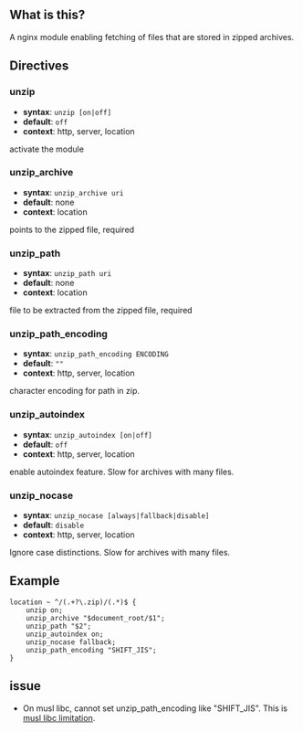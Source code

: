 ## What is this?
A nginx module enabling fetching of files that are stored in zipped archives.

## Directives
### unzip
- **syntax**: `unzip [on|off]`
- **default**: `off`
- **context**: http, server, location

activate the module


### unzip\_archive
- **syntax**: `unzip_archive uri`
- **default**: none
- **context**: location

points to the zipped file, required


### unzip\_path
- **syntax**: `unzip_path uri`
- **default**: none
- **context**: location

file to be extracted from the zipped file, required


### unzip\_path\_encoding
- **syntax**: `unzip_path_encoding ENCODING`
- **default**: `""`
- **context**: http, server, location

character encoding for path in zip.


### unzip\_autoindex
- **syntax**: `unzip_autoindex [on|off]`
- **default**: `off`
- **context**: http, server, location

enable autoindex feature.
Slow for archives with many files.


### unzip\_nocase
- **syntax**: `unzip_nocase [always|fallback|disable]`
- **default**: `disable`
- **context**: http, server, location

Ignore case distinctions.
Slow for archives with many files.


## Example
```
location ~ ^/(.+?\.zip)/(.*)$ {
    unzip on;
    unzip_archive "$document_root/$1";
    unzip_path "$2";
    unzip_autoindex on;
    unzip_nocase fallback;
    unzip_path_encoding "SHIFT_JIS";
}
```


## issue
- On musl libc, cannot set unzip\_path\_encoding like "SHIFT\_JIS". This is [musl libc limitation](http://wiki.musl-libc.org/wiki/Functional_differences_from_glibc).
